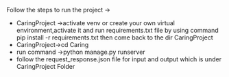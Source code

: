 Follow the steps to run the project -> 

* CaringProject ->activate venv or create your own virtual environment,activate it and run requirements.txt file by using 
  command pip install -r requirements.txt then come back to the dir CaringProject
* CaringProject->cd Caring
* run command ->python manage.py runserver
* follow the request_response.json file for input and output which is under CaringProject Folder

